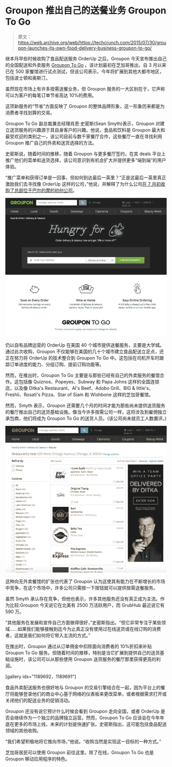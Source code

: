 # Groupon 推出自己的送餐业务 Groupon To Go 

> 原文：<https://web.archive.org/web/https://techcrunch.com/2015/07/30/groupon-launches-its-own-food-delivery-business-groupon-to-go/>

继本月早些时候收购了食品配送服务 OrderUp 之后，Groupon 今天宣布推出自己的全国配送和外卖服务 [Groupon To Go](https://web.archive.org/web/20221207200930/https://www.groupon.com/togo#/) 。该计划最初在芝加哥推出，自 3 月以来已在 500 家餐馆进行试点测试，但该公司表示，今年将扩展到其他大都市地区，包括波士顿和奥斯汀。

虽然现在市场上有许多按需送餐业务，但 Groupon 服务的一大区别在于，它声称可以为客户的每笔订单节省高达 10%的费用。

这项新服务的“节省”方面反映了 Groupon 的整体品牌形象，这一形象历来都是为消费者寻找划算的交易。

Groupon To Go 副总裁兼总经理肖恩·史密斯(Sean Smyth)表示，Groupon 对建立送货服务的兴趣源于其自身客户的兴趣。他说，食品和饮料是 Groupon 最大和最受欢迎的类别之一，该公司目前与数千家餐厅合作，这些餐厅一直在寻找利用 Groupon 推广自己的外卖和送货选择的方法。

史密斯说，随着时间的推移，随着 Groupon 与更多餐厅签约，在其 deals 平台上推广他们的菜单和送货选择，该公司意识到有机会扩大并提供更多“端到端”的用户体验。

“推广菜单和获得订单是一回事，但如何到达最后一英里？“正是这最后一英里真正激励我们去寻找像 OrderUp 这样的公司，”他说，并解释了为什么公司[在 7 月初收购了总部位于巴尔的摩的初创公司](https://web.archive.org/web/20221207200930/https://beta.techcrunch.com/2015/07/16/groupon-acquires-orderup-food-delivery-service/)。

![Screen Shot 2015-07-30 at 8.59.05 AM](img/b8dc8c328a2e278b1d86c1316b2b6fb2.png)

仍以自有品牌运营的 OrderUp 在美国 40 个城市提供送餐服务，主要是大学城。通过此次收购，Groupon 不仅能够在美国的几十个城市建立食品配送立足点，还正在努力将 OrderUp 的技术整合到 Groupon To Go 中。这包括在司机开车时跟踪订单进度的能力、分组订购、提前订购功能等。

然而，在推出时，Groupon To Go 主要是与那些已经有自己的外卖服务的餐馆合作。这包括像 Quiznos、Popeyes、Subway 和 Papa Johns 这样的全国连锁店，以及像 Ditka's Restaurant、Al's Beef、Adobo Grill、BIG & little's、Freshii、Rosati's Pizza、Star of Siam 和 Wishbone 这样的芝加哥餐馆。

然而，Smyth 表示，Groupon 还需要几个月的时间才能为那些尚未提供送货服务的餐厅推出自己的送货基础设施。像当今许多按需公司一样，这将涉及到雇佣独立承包商，他们将成为 Groupon To Go 的送货人员。(该公司尚未就员工人数置评。)

![Screen Shot 2015-07-30 at 8.59.39 AM](img/7a39f41fd7d112a21bf2ad2f5513fb7f.png)

这种向无外卖餐馆的扩张也代表了 Groupon 认为这使其有能力在不断增长的市场中竞争，在这个市场中，许多公司只需按一下按钮就可以提供按需送餐服务。

虽然 Smyth 承认存在竞争，但他也表示，许多其他服务还没有真正成为主流。作为比较:Groupon 今天说它在北美有 2500 万活跃用户，而 GrubHub 最近说它有 590 万。

“其他服务在发展和宣传自己方面做得很好，”史密斯指出。“但它非常专注于某些领域……如果我们能够接触到迄今为止真正没有使用过在线送货或在线订购的消费者，这就是我们如何将它带入主流的方式。”

在推出时，Groupon 通过从订单佣金中扣除面向消费者的 10%折扣来补贴 Groupon To Go 服务。但随着时间的推移，特别是当它扩展到提供自己的送货基础设施时，该公司可以从那些使用 Groupon 送货服务的餐厅那里获得更高的利润。

[gallery ids="1189692，1189691"]

食品外卖配送服务也很好地与 Groupon 的交易引擎结合在一起，因为平台上的餐厅将能够登录他们的商业中心基于网络的仪表板来更改菜单，或者根据需求打开或关闭他们的配送业务的促销活动。

Groupon 还没有说它预计什么时候会看到 Groupon 走向全国，或者 OrderUp 是否会继续作为一个独立的品牌独立运营。然而，Groupon To Go 应该会在今年年底在更多的市场上线，未来的计划是快速扩张。史密斯指出，这可能包括食品配送领域的其他收购。

“我们希望积极地将它推向市场，”他说。“收购当然是实现这一目标的一种方式。”

芝加哥居民可以使用 Groupon 前往这里。除了在线，Groupon To Go 也是 Groupon 移动应用程序的特色。